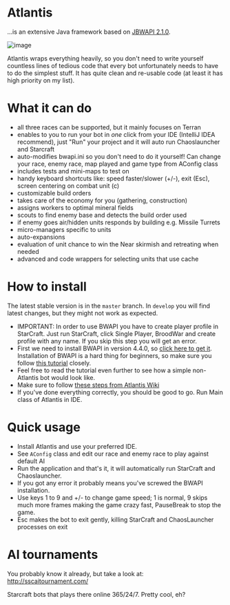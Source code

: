 # Atlantis
...is an extensive Java framework based on [JBWAPI 2.1.0](https://github.com/JavaBWAPI/JBWAPI).

![image](https://camo.githubusercontent.com/482ac1f85226bd7c4a801e4f2e8533efbf69a463086a37ff5aac3bbbaa663e22/68747470733a2f2f692e6962622e636f2f4c7a3571544d782f41746c616e7469732e706e67)

Atlantis wraps everything heavily, so you don't need to write yourself countless lines of tedious code that every bot unfortunately needs to have to do the simplest stuff. It has quite clean and re-usable code (at least it has high priority on my list). 

# What it can do
- all three races can be supported, but it mainly focuses on Terran
- enables to you to run your bot in *one* click from your IDE (IntelliJ IDEA recommend), just "Run" your project and it will auto run Chaoslauncher and Starcraft
- auto-modifies bwapi.ini so you don't need to do it yourself! Can change your race, enemy race, map played and game type from AConfig class
- includes tests and mini-maps to test on
- handy keyboard shortcuts like: speed faster/slower (+/-), exit (Esc), screen centering on combat unit (c)
- customizable build orders
- takes care of the economy for you (gathering, construction)
- assigns workers to optimal mineral fields
- scouts to find enemy base and detects the build order used
- if enemy goes air/hidden units responds by building e.g. Missile Turrets
- micro-managers specific to units
- auto-expansions
- evaluation of unit chance to win the Near skirmish and retreating when needed
- advanced and code wrappers for selecting units that use cache

# How to install
The latest stable version is in the `master` branch. In `develop` you will find latest changes, but they might not work as expected.

* IMPORTANT: In order to use BWAPI you have to create player profile in StarCraft. Just run StarCraft, click Single Player, BroodWar and create profile with any name. If you skip this step you will get an error.
* First we need to install BWAPI in version 4.4.0, so [click here to get it](https://github.com/bwapi/bwapi/releases/download/v4.4.0/BWAPI_Setup.exe). Installation of BWAPI is a hard thing for beginners, so make sure you follow [this tutorial](http://sscaitournament.com/index.php?action=tutorial) closely.
* Feel free to read the tutorial even further to see how a simple non-Atlantis bot would look like.
* Make sure to follow [these steps from Atlantis Wiki](https://github.com/Ravaelles/Atlantis/wiki)
* If you've done everything correctly, you should be good to go. Run Main class of Atlantis in IDE.

# Quick usage
- Install Atlantis and use your preferred IDE.
- See `AConfig` class and edit our race and enemy race to play against default AI
- Run the application and that's it, it will automatically run StarCraft and Chaoslauncher.
- If you got any error it probably means you've screwed the BWAPI installation.
- Use keys 1 to 9 and +/- to change game speed; 1 is normal, 9 skips much more frames making the game crazy fast, PauseBreak to stop the game.
- Esc makes the bot to exit gently, killing StarCraft and ChaosLauncher processes on exit

# AI tournaments
You probably know it already, but take a look at: http://sscaitournament.com/

Starcraft bots that plays there online 365/24/7. Pretty cool, eh?
